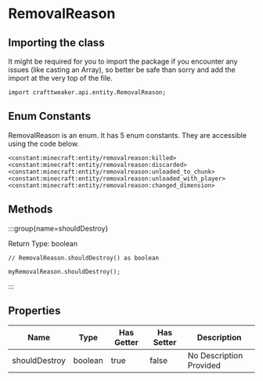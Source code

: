 # RemovalReason

## Importing the class

It might be required for you to import the package if you encounter any issues (like casting an Array), so better be safe than sorry and add the import at the very top of the file.
```zenscript
import crafttweaker.api.entity.RemovalReason;
```


## Enum Constants

RemovalReason is an enum. It has 5 enum constants. They are accessible using the code below.

```zenscript
<constant:minecraft:entity/removalreason:killed>
<constant:minecraft:entity/removalreason:discarded>
<constant:minecraft:entity/removalreason:unloaded_to_chunk>
<constant:minecraft:entity/removalreason:unloaded_with_player>
<constant:minecraft:entity/removalreason:changed_dimension>
```
## Methods

:::group{name=shouldDestroy}

Return Type: boolean

```zenscript
// RemovalReason.shouldDestroy() as boolean

myRemovalReason.shouldDestroy();
```

:::


## Properties

| Name | Type | Has Getter | Has Setter | Description |
|------|------|------------|------------|-------------|
| shouldDestroy | boolean | true | false | No Description Provided |

